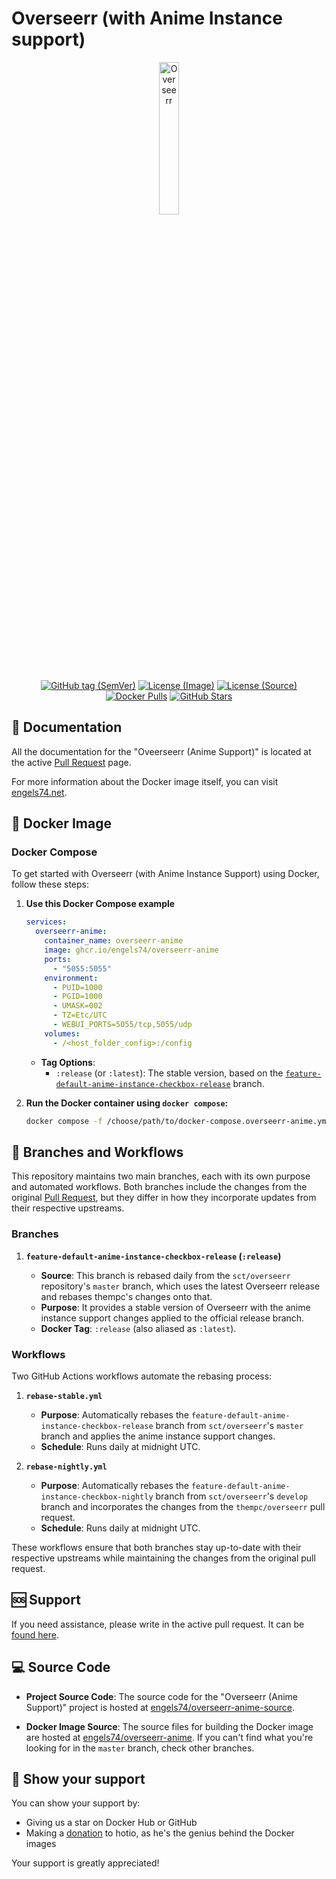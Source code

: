 # Overseerr (with Anime Instance support)

<p align="center">
  <img src="https://i.imgur.com/BcvImhI.png" alt="Overseerr" style="width: 25%;"/>
</p>

<p align="center">
  <a href="https://github.com/engels74/overseerr-anime-source/releases"><img src="https://img.shields.io/github/v/tag/engels74/overseerr-anime-source?sort=semver" alt="GitHub tag (SemVer)"></a>
  <a href="https://github.com/engels74/overseerr-anime/blob/master/LICENSE"><img src="https://img.shields.io/badge/License%20(Image)-GPL--3.0-orange" alt="License (Image)"></a>
  <a href="https://github.com/sct/overseerr/blob/develop/LICENSE"><img src="https://img.shields.io/badge/License%20(Source)-MIT-green" alt="License (Source)"></a>
  <a href="https://hub.docker.com/r/engels74/overseerr-anime"><img src="https://img.shields.io/docker/pulls/engels74/overseerr-anime.svg" alt="Docker Pulls"></a>
  <a href="https://github.com/engels74/overseerr-anime-source/stargazers"><img src="https://img.shields.io/github/stars/engels74/overseerr-anime-source.svg" alt="GitHub Stars"></a>
</p>

## 📖 Documentation

All the documentation for the "Oveerseerr (Anime Support)" is located at the active [Pull Request](https://github.com/sct/overseerr/pull/3664) page.

For more information about the Docker image itself, you can visit [engels74.net](https://engels74.net/containers/overseerr-anime).

## 🐋 Docker Image

### Docker Compose

To get started with Overseerr (with Anime Instance Support) using Docker, follow these steps:

1. **Use this Docker Compose example**

   ```yaml
   services:
     overseerr-anime:
       container_name: overseerr-anime
       image: ghcr.io/engels74/overseerr-anime
       ports:
         - "5055:5055"
       environment:
         - PUID=1000
         - PGID=1000
         - UMASK=002
         - TZ=Etc/UTC
         - WEBUI_PORTS=5055/tcp,5055/udp
       volumes:
         - /<host_folder_config>:/config
   ```

   - **Tag Options**:
     - `:release` (or `:latest`): The stable version, based on the [`feature-default-anime-instance-checkbox-release`](https://github.com/engels74/overseerr-anime-source/tree/feature-default-anime-instance-checkbox-release) branch.

2. **Run the Docker container using `docker compose`:**
   ```sh
   docker compose -f /choose/path/to/docker-compose.overseerr-anime.yml up -d
   ```

## 🌿 Branches and Workflows

This repository maintains two main branches, each with its own purpose and automated workflows. Both branches include the changes from the original [Pull Request](https://github.com/sct/overseerr/pull/3664), but they differ in how they incorporate updates from their respective upstreams.

### Branches

1. **`feature-default-anime-instance-checkbox-release` (`:release`)**

   - **Source**: This branch is rebased daily from the `sct/overseerr` repository's `master` branch, which uses the latest Overseerr release and rebases thempc's changes onto that.
   - **Purpose**: It provides a stable version of Overseerr with the anime instance support changes applied to the official release branch.
   - **Docker Tag**: `:release` (also aliased as `:latest`).

### Workflows

Two GitHub Actions workflows automate the rebasing process:

1. **`rebase-stable.yml`**

   - **Purpose**: Automatically rebases the `feature-default-anime-instance-checkbox-release` branch from `sct/overseerr`'s `master` branch and applies the anime instance support changes.
   - **Schedule**: Runs daily at midnight UTC.

2. **`rebase-nightly.yml`**
   - **Purpose**: Automatically rebases the `feature-default-anime-instance-checkbox-nightly` branch from `sct/overseerr`'s `develop` branch and incorporates the changes from the `thempc/overseerr` pull request.
   - **Schedule**: Runs daily at midnight UTC.

These workflows ensure that both branches stay up-to-date with their respective upstreams while maintaining the changes from the original pull request.

## 🆘 Support

If you need assistance, please write in the active pull request. It can be [found here](https://github.com/sct/overseerr/pull/3664).

## 💻 Source Code

- **Project Source Code**: The source code for the "Overseerr (Anime Support)" project is hosted at [engels74/overseerr-anime-source](https://github.com/engels74/overseerr-anime-source).

- **Docker Image Source**: The source files for building the Docker image are hosted at [engels74/overseerr-anime](https://github.com/engels74/overseerr-anime). If you can't find what you're looking for in the `master` branch, check other branches.

## 🌟 Show your support

You can show your support by:

- Giving us a star on Docker Hub or GitHub
- Making a [donation](https://hotio.dev/donate) to hotio, as he's the genius behind the Docker images

Your support is greatly appreciated!
